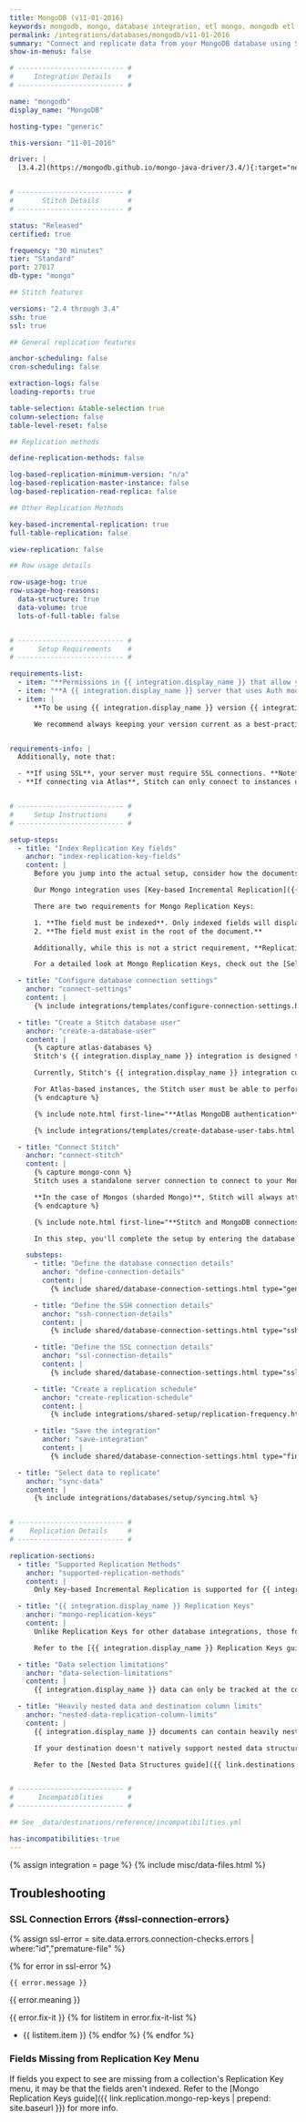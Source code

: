 ```yaml
---
title: MongoDB (v11-01-2016)
keywords: mongodb, mongo, database integration, etl mongo, mongodb etl
permalink: /integrations/databases/mongodb/v11-01-2016
summary: "Connect and replicate data from your MongoDB database using Stitch's Mongo integration."
show-in-menus: false

# -------------------------- #
#     Integration Details    #
# -------------------------- #

name: "mongodb"
display_name: "MongoDB"

hosting-type: "generic"

this-version: "11-01-2016"

driver: |
  [3.4.2](https://mongodb.github.io/mongo-java-driver/3.4/){:target="new"}


# -------------------------- #
#       Stitch Details       #
# -------------------------- #

status: "Released"
certified: true

frequency: "30 minutes"
tier: "Standard"
port: 27017
db-type: "mongo"

## Stitch features

versions: "2.4 through 3.4"
ssh: true
ssl: true

## General replication features

anchor-scheduling: false
cron-scheduling: false

extraction-logs: false
loading-reports: true

table-selection: &table-selection true
column-selection: false
table-level-reset: false

## Replication methods

define-replication-methods: false

log-based-replication-minimum-version: "n/a"
log-based-replication-master-instance: false
log-based-replication-read-replica: false

## Other Replication Methods

key-based-incremental-replication: true
full-table-replication: false

view-replication: false

## Row usage details

row-usage-hog: true
row-usage-hog-reasons:
  data-structure: true
  data-volume: true
  lots-of-full-table: false


# -------------------------- #
#      Setup Requirements    #
# -------------------------- #

requirements-list:
  - item: "**Permissions in {{ integration.display_name }} that allow you to create/manage users.** This is required to create the Stitch database user."
  - item: "**A {{ integration.display_name }} server that uses Auth mode.** Auth mode requires every user who connects to Mongo to have a username and password. These credentials must be validated before the user will be granted access to the database."
  - item: |
      **To be using {{ integration.display_name }} version {{ integration.versions }}.** While older versions may be connected to Stitch, we may not be able to provide support for issues that arise due to unsupported versions.

      We recommend always keeping your version current as a best-practice. If you encounter connection issues or other unexpected behavior, verify that your {{ integration.display_name }} version is one supported by Stitch.


requirements-info: |
  Additionally, note that:

  - **If using SSL**, your server must require SSL connections. **Note**: SSL is **not** required to connect a {{ integration.display_name }} database to Stitch.
  - **If connecting via Atlas**, Stitch can only connect to instances using a **paid Atlas plan** with a **dedicated cluster**. The Free Atlas plan and shared clusters utilize a setup that Stitch doesn't currently support.


# -------------------------- #
#     Setup Instructions     #
# -------------------------- #

setup-steps:
  - title: "Index Replication Key fields"
    anchor: "index-replication-key-fields"
    content: |
      Before you jump into the actual setup, consider how the documents in your Mongo database are updated.

      Our Mongo integration uses [Key-based Incremental Replication]({{ link.replication.key-based-incremental | prepend: site.baseurl }}) to replicate Mongo data, which means that only new and updated data will be replicated to your destination when a replication job runs. Stitch uses a field you designate - called a [Replication Key]({{ link.replication.mongo-rep-keys | prepend: site.baseurl }}) - to identify new and updated data.

      There are two requirements for Mongo Replication Keys:

      1. **The field must be indexed**. Only indexed fields will display in the Replication Key drop-down.
      2. **The field must exist in the root of the document.** 

      Additionally, while this is not a strict requirement, **Replication Key fields should only contain a single, auto-incrementing data type**. If a field contains multiple data types or a data type that doesn't auto-increment, Stitch may have issues with detecting new/updated data.

      For a detailed look at Mongo Replication Keys, check out the [Selecting & Changing Mongo Replication Keys guide]({{ link.replication.mongo-rep-keys | prepend: site.baseurl }}) before continuing.

  - title: "Configure database connection settings"
    anchor: "connect-settings"
    content: |
      {% include integrations/templates/configure-connection-settings.html %}

  - title: "Create a Stitch database user"
    anchor: "create-a-database-user"
    content: |
      {% capture atlas-databases %}
      Stitch's {{ integration.display_name }} integration is designed to use a user authentication method that requires Mongo database users to be validated against their authentication database. [Read more about Mongo authentication here](https://docs.mongodb.com/manual/core/security-users/#authenticate-a-user).

      Currently, Stitch's {{ integration.display_name }} integration currently assumes the database entered in the Integration Settings page is the authentication database. Due to {{ integration.display_name }}'s authentication process and Stitch's current functionality, the database entered into Stitch in the next step must be the user's authentication database.

      For Atlas-based instances, the Stitch user must be able to perform the actions in the **Privileges list** tab on the `admin` database and the other databases you want to replicate, if any. This is due to the design of Stitch's integration and Mongo's authentication requirements.
      {% endcapture %}

      {% include note.html first-line="**Atlas MongoDB authentication**" content=atlas-databases %}

      {% include integrations/templates/create-database-user-tabs.html %}

  - title: "Connect Stitch"
    anchor: "connect-stitch"
    content: |
      {% capture mongo-conn %}
      Stitch uses a standalone server connection to connect to your MongoDB instance. What this means is that if you want Stitch to run on secondary instances, you have to give Stitch a host IP for one of your secondary instances.

      **In the case of Mongos (sharded Mongo)**, Stitch will always attempt to run data sync queries on your secondaries by default and you can provide the host IP for the master node.
      {% endcapture %}

      {% include note.html first-line="**Stitch and MongoDB connections**" content=mongo-conn %}

      In this step, you'll complete the setup by entering the database's connection details and defining replication settings in Stitch.

    substeps:
      - title: "Define the database connection details"
        anchor: "define-connection-details"
        content: |
          {% include shared/database-connection-settings.html type="general" %}

      - title: "Define the SSH connection details"
        anchor: "ssh-connection-details"
        content: |
          {% include shared/database-connection-settings.html type="ssh" %}

      - title: "Define the SSL connection details"
        anchor: "ssl-connection-details"
        content: |
          {% include shared/database-connection-settings.html type="ssl" %}

      - title: "Create a replication schedule"
        anchor: "create-replication-schedule"
        content: |
          {% include integrations/shared-setup/replication-frequency.html %}

      - title: "Save the integration"
        anchor: "save-integration"
        content: |
          {% include shared/database-connection-settings.html type="finish-up" %}

  - title: "Select data to replicate"
    anchor: "sync-data"
    content: |
      {% include integrations/databases/setup/syncing.html %}


# -------------------------- #
#    Replication Details     #
# -------------------------- #

replication-sections:
  - title: "Supported Replication Methods"
    anchor: "supported-replication-methods"
    content: |
      Only Key-based Incremental Replication is supported for {{ integration.display_name }} integrations at this time. If a {{ object }} ever requires full replication - for example, to backfill existing rows with a new {{ col }}'s values - will require a full re-replication of the integration's data. Refer to the [Reset Replication Keys guide]({{ link.replication.mongo-rep-keys | prepend: site.baseurl | append: "#resetting-replication-keys" }}) for more info.

  - title: "{{ integration.display_name }} Replication Keys"
    anchor: "mongo-replication-keys"
    content: |
      Unlike Replication Keys for other database integrations, those for {{ integration.display_name }} have special considerations due to {{ integration.display_name }} functionality. For example: {{ integration.display_name }} allows multiple data types in a single field, which can cause records to be skipped during replication.

      Refer to the [{{ integration.display_name }} Replication Keys guide]({{ rep-key | prepend: site.baseurl }}) before you define the Replication Keys for your {{ object }}s, as incorrectly defining Replication Keys can cause data discrepancies.

  - title: "Data selection limitations"
    anchor: "data-selection-limitations"
    content: |
      {{ integration.display_name }} data can only be tracked at the collection level. This means that when a collection is set to replicate in Stitch, all documents in the collection will also be selected.

  - title: "Heavily nested data and destination column limits"
    anchor: "nested-data-replication-column-limits"
    content: |
      {{ integration.display_name }} documents can contain heavily nested data, meaning an attribute can contain many other attributes.

      If your destination doesn't natively support nested data structures, Stitch will de-nest them to load them into the destination. Depending on how deeply nested the data is and the per table column limit of the destination, Stitch may encounter issues when loading heavily nested data.

      Refer to the [Nested Data Structures guide]({{ link.destinations.storage.nested-structures | prepend: site.baseurl }}) for more info and examples.


# -------------------------- #
#      Incompatiblities      #
# -------------------------- #

## See _data/destinations/reference/incompatibilities.yml

has-incompatibilities: true
---
```

{% assign integration = page %}
{% include misc/data-files.html %}

## Troubleshooting

### SSL Connection Errors {#ssl-connection-errors}

{% assign ssl-error = site.data.errors.connection-checks.errors | where:"id","premature-file" %}

{% for error in ssl-error %}
```
{{ error.message }}
```

{{ error.meaning }}

{{ error.fix-it }}
{% for listitem in error.fix-it-list %}
- {{ listitem.item }}
{% endfor %}
{% endfor %}

### Fields Missing from Replication Key Menu

If fields you expect to see are missing from a collection's Replication Key menu, it may be that the fields aren't indexed. Refer to the [Mongo Replication Keys guide]({{ link.replication.mongo-rep-keys | prepend: site.baseurl }}) for more info.

